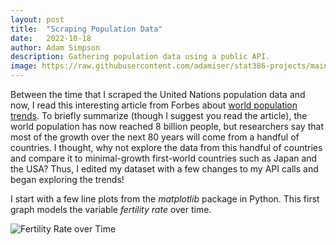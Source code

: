 ```yaml
---
layout: post
title:  "Scraping Population Data"
date:   2022-10-18
author: Adam Simpson
description: Gathering population data using a public API.
image: https://raw.githubusercontent.com/adamiser/stat386-projects/main/assets/images/un.jpg
---
```


Between the time that I scraped the United Nations population data and now, I read this interesting article from Forbes about [world population trends](https://www.forbes.com/sites/roberthart/2022/11/14/worlds-population-reaches-8-billion-this-week-heres-what-you-need-to-know/). To briefly summarize (though I suggest you read the article), the world population has now reached 8 billion people, but researchers say that most of the growth over the next 80 years will come from a handful of countries. I thought, why not explore the data from this handful of countries and compare it to minimal-growth first-world countries such as Japan and the USA? Thus, I edited my dataset with a few changes to my API calls and began exploring the trends!

I start with a few line plots from the *matplotlib* package in Python. This first graph models the variable *fertility rate* over time.

![Fertility Rate over Time](https://raw.githubusercontent.com/esnt/stat386-projects/main/assets/images/fert_rate_over_time.jpg)